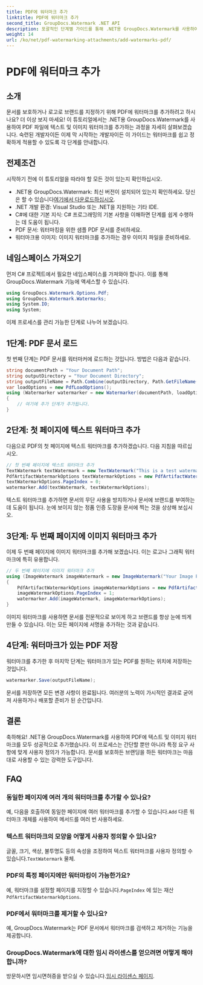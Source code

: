 ```yaml
---
title: PDF에 워터마크 추가
linktitle: PDF에 워터마크 추가
second_title: GroupDocs.Watermark .NET API
description: 포괄적인 단계별 가이드를 통해 .NET용 GroupDocs.Watermark를 사용하여 PDF에 텍스트 및 이미지 워터마크를 추가하는 방법을 알아보세요.
weight: 14
url: /ko/net/pdf-watermarking-attachments/add-watermarks-pdf/
---
```


# PDF에 워터마크 추가

## 소개
문서를 보호하거나 로고로 브랜드를 지정하기 위해 PDF에 워터마크를 추가하려고 하시나요? 더 이상 보지 마세요! 이 튜토리얼에서는 .NET용 GroupDocs.Watermark를 사용하여 PDF 파일에 텍스트 및 이미지 워터마크를 추가하는 과정을 자세히 살펴보겠습니다. 숙련된 개발자이든 이제 막 시작하는 개발자이든 이 가이드는 워터마크를 쉽고 정확하게 적용할 수 있도록 각 단계를 안내합니다.
## 전제조건
시작하기 전에 이 튜토리얼을 따라야 할 모든 것이 있는지 확인하십시오.
-  .NET용 GroupDocs.Watermark: 최신 버전이 설치되어 있는지 확인하세요. 당신은 할 수 있습니다[여기에서 다운로드하십시오](https://releases.groupdocs.com/Watermark/net/).
- .NET 개발 환경: Visual Studio 또는 .NET을 지원하는 기타 IDE.
- C#에 대한 기본 지식: C# 프로그래밍의 기본 사항을 이해하면 단계를 쉽게 수행하는 데 도움이 됩니다.
- PDF 문서: 워터마킹을 위한 샘플 PDF 문서를 준비하세요.
- 워터마크용 이미지: 이미지 워터마크를 추가하는 경우 이미지 파일을 준비하세요.
## 네임스페이스 가져오기
먼저 C# 프로젝트에서 필요한 네임스페이스를 가져와야 합니다. 이를 통해 GroupDocs.Watermark 기능에 액세스할 수 있습니다.
```csharp
using GroupDocs.Watermark.Options.Pdf;
using GroupDocs.Watermark.Watermarks;
using System.IO;
using System;
```
이제 프로세스를 관리 가능한 단계로 나누어 보겠습니다.
## 1단계: PDF 문서 로드
첫 번째 단계는 PDF 문서를 워터마커에 로드하는 것입니다. 방법은 다음과 같습니다.
```csharp
string documentPath = "Your Document Path";
string outputDirectory = "Your Document Directory";
string outputFileName = Path.Combine(outputDirectory, Path.GetFileName(documentPath));
var loadOptions = new PdfLoadOptions();
using (Watermarker watermarker = new Watermarker(documentPath, loadOptions))
{
    // 여기에 추가 단계가 추가됩니다.
}
```
## 2단계: 첫 페이지에 텍스트 워터마크 추가
다음으로 PDF의 첫 페이지에 텍스트 워터마크를 추가하겠습니다. 다음 지침을 따르십시오.
```csharp
// 첫 번째 페이지에 텍스트 워터마크 추가
TextWatermark textWatermark = new TextWatermark("This is a test watermark", new Font("Arial", 8));
PdfArtifactWatermarkOptions textWatermarkOptions = new PdfArtifactWatermarkOptions();
textWatermarkOptions.PageIndex = 0;
watermarker.Add(textWatermark, textWatermarkOptions);
```

텍스트 워터마크를 추가하면 문서의 무단 사용을 방지하거나 문서에 브랜드를 부여하는 데 도움이 됩니다. 눈에 보이지 않는 정품 인증 도장을 문서에 찍는 것을 상상해 보십시오.
## 3단계: 두 번째 페이지에 이미지 워터마크 추가
이제 두 번째 페이지에 이미지 워터마크를 추가해 보겠습니다. 이는 로고나 그래픽 워터마크에 특히 유용합니다.
```csharp
// 두 번째 페이지에 이미지 워터마크 추가
using (ImageWatermark imageWatermark = new ImageWatermark("Your Image Path"))
{
    PdfArtifactWatermarkOptions imageWatermarkOptions = new PdfArtifactWatermarkOptions();
    imageWatermarkOptions.PageIndex = 1;
    watermarker.Add(imageWatermark, imageWatermarkOptions);
}
```

이미지 워터마크를 사용하면 문서를 전문적으로 보이게 하고 브랜드를 항상 눈에 띄게 만들 수 있습니다. 이는 모든 페이지에 서명을 추가하는 것과 같습니다.
## 4단계: 워터마크가 있는 PDF 저장
워터마크를 추가한 후 마지막 단계는 워터마크가 있는 PDF를 원하는 위치에 저장하는 것입니다.
```csharp
watermarker.Save(outputFileName);
```
문서를 저장하면 모든 변경 사항이 완료됩니다. 여러분의 노력이 가시적인 결과로 굳어져 사용하거나 배포할 준비가 된 순간입니다.
## 결론
축하해요! .NET용 GroupDocs.Watermark를 사용하여 PDF에 텍스트 및 이미지 워터마크를 모두 성공적으로 추가했습니다. 이 프로세스는 간단할 뿐만 아니라 특정 요구 사항에 맞게 사용자 정의가 가능합니다. 문서를 보호하든 브랜딩을 하든 워터마크는 마음대로 사용할 수 있는 강력한 도구입니다.
## FAQ
### 동일한 페이지에 여러 개의 워터마크를 추가할 수 있나요?
 예, 다음을 호출하여 동일한 페이지에 여러 워터마크를 추가할 수 있습니다.`Add` 다른 워터마크 개체를 사용하여 메서드를 여러 번 사용하세요.
### 텍스트 워터마크의 모양을 어떻게 사용자 정의할 수 있나요?
 글꼴, 크기, 색상, 불투명도 등의 속성을 조정하여 텍스트 워터마크를 사용자 정의할 수 있습니다.`TextWatermark` 물체.
### PDF의 특정 페이지에만 워터마킹이 가능한가요?
 예, 워터마크를 설정할 페이지를 지정할 수 있습니다.`PageIndex` 에 있는 재산`PdfArtifactWatermarkOptions`.
### PDF에서 워터마크를 제거할 수 있나요?
예, GroupDocs.Watermark는 PDF 문서에서 워터마크를 검색하고 제거하는 기능을 제공합니다.
### GroupDocs.Watermark에 대한 임시 라이센스를 얻으려면 어떻게 해야 합니까?
방문하시면 임시면허증을 받으실 수 있습니다.[임시 라이센스 페이지](https://purchase.groupdocs.com/temporary-license/).